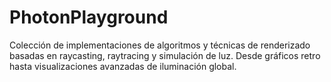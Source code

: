 # PhotonPlayground
Colección de implementaciones de algoritmos y técnicas de renderizado basadas en raycasting, raytracing y simulación de luz. Desde gráficos retro hasta visualizaciones avanzadas de iluminación global.
